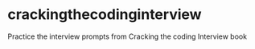 # crackingthecodinginterview
Practice the interview prompts from Cracking the coding Interview book
